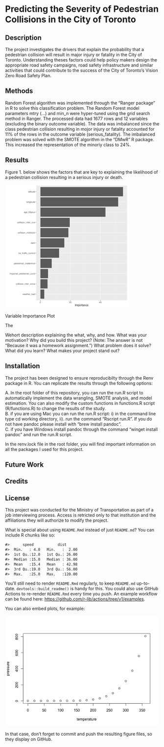 
<!-- README.md is generated from README.Rmd. Please edit that file -->

# Predicting the Severity of Pedestrian Collisions in the City of Toronto

## Description

The project investigates the drivers that explain the probability that a
pedestrian collision will result in major injury or fatality in the City
of Toronto. Understanding theses factors could help policy makers design
the appropriate road safety campaigns, road safety infrastructure and
similar activities that could contribute to the success of the City of
Toronto’s Vision Zero Road Safety Plan.

## Methods

Random Forest algorithm was implemented through the “Ranger package” in
R to solve this classification problem. The Random Forest model
parameters mtry (…) and min_n were hyper-tuned using the grid search
method in Ranger. The processed data had 1677 rows and 12 variables
(excluding the binary outcome variable). The data was imbalanced since
the class pedestrian collision resulting in mojor injury or fatality
accounted for 11% of the rows in the outcome variable
(serious_fatality). The imbalanced problem was solved with the SMOTE
algorithm in the “DMwR” R package. This increased the representation of
the minoriy class to 24%.

## Results

Figure 1. below shows the factors that are key to explaining the
likelihood of a pedestrian collision resulting in a serious injury or
death.

<div class="figure">

<img src="results/plots/variable_importance.png" alt="Variable Importance Plot" width="80%" height="50%" />
<p class="caption">
Variable Importance Plot
</p>

</div>

The

Wehort description explaining the what, why, and how. What was your
motivation? Why did you build this project? (Note: The answer is not
“Because it was a homework assignment.”) What problem does it solve?
What did you learn? What makes your project stand out?

## Installation

The project has been designed to ensure reproducibilty through the Renv
package in R. You can replicate the results through the following
options:

A. In the root folder of this repository, you can run the run.R script
to automatically implement the data wrangling, SMOTE analysis, and model
estimation. You can also modify the custom functions in functions.R
script (R/functions.R) to change the results of the study.  
B. if you are using Mac you can run the run.R script: i) in the command
line type cd working directory, ii). run the command “Rscript run.R”. If
you do not have pandoc please install with “brew install pandoc”.  
C. if you have Windows install pandoc through the command “winget
install pandoc” and run the run.R script.

In the renv.lock file in the root folder, you will find important
information on all the packages I used for this project.

## Future Work

## Credits

## License

This project was conducted for the Ministry of Transportation as part of
a job interviewing process. Access is retricted only to that institution
and the affiliations they will authorize to modify the project.

What is special about using `README.Rmd` instead of just `README.md`?
You can include R chunks like so:

    #>      speed           dist       
    #>  Min.   : 4.0   Min.   :  2.00  
    #>  1st Qu.:12.0   1st Qu.: 26.00  
    #>  Median :15.0   Median : 36.00  
    #>  Mean   :15.4   Mean   : 42.98  
    #>  3rd Qu.:19.0   3rd Qu.: 56.00  
    #>  Max.   :25.0   Max.   :120.00

You’ll still need to render `README.Rmd` regularly, to keep `README.md`
up-to-date. `devtools::build_readme()` is handy for this. You could also
use GitHub Actions to re-render `README.Rmd` every time you push. An
example workflow can be found here:
<https://github.com/r-lib/actions/tree/v1/examples>.

You can also embed plots, for example:

![](README_files/figure-gfm/pressure-1.png)<!-- -->

In that case, don’t forget to commit and push the resulting figure
files, so they display on GitHub.
